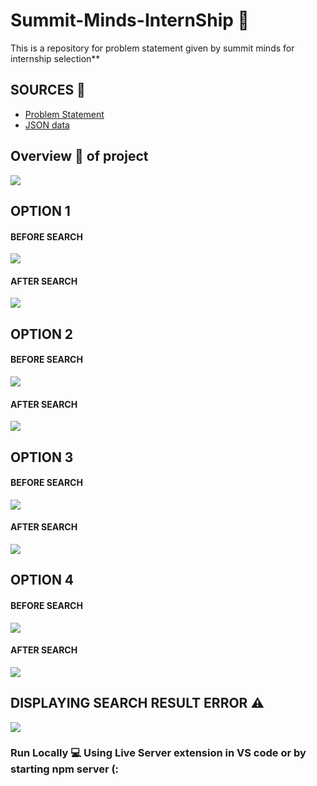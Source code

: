 # Summit-Minds-InternShip 🚀
This is a repository for problem statement given by summit minds for internship selection**

## SOURCES 📂
- [Problem Statement] 
- [JSON data]

## Overview 👀 of project

![](.assets/images/MAIN.PNG)

## OPTION 1
#### BEFORE SEARCH
![](.assets/images/OPT_1_1.PNG)
#### AFTER SEARCH
![](.assets/images/OPT_1_2.PNG)

## OPTION 2
#### BEFORE SEARCH
![](.assets/images/OPT_2_1.PNG)
#### AFTER SEARCH
![](.assets/images/OPT_2_2.PNG)

## OPTION 3
#### BEFORE SEARCH
![](.assets/images/OPT_3_1.PNG)
#### AFTER SEARCH
![](.assets/images/OPT_3_2.PNG)

## OPTION 4
#### BEFORE SEARCH
![](.assets/images/OPT_4_1.PNG)
#### AFTER SEARCH
![](.assets/images/OPT_4_2.PNG)

## DISPLAYING SEARCH RESULT ERROR ⚠️
![](.assets/images/ERROR_IMAGE.PNG)

### Run Locally 💻 Using Live Server extension in VS code or by starting npm server (:


[Problem Statement]: https://docs.google.com/document/d/1Vrc2_cw3AxKVWCWx5OIXftSDwz4FBVPDnBqe9SMcxEU/edit
[JSON data]: https://drive.google.com/open?id=1udrhAEPkI0F2IFfcHa9qcpDmdoLFGMST
